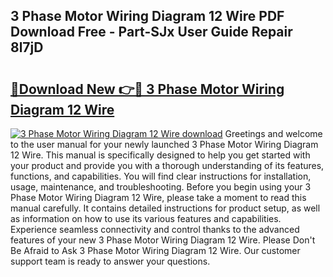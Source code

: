 ## 3 Phase Motor Wiring Diagram 12 Wire PDF Download Free - Part-SJx User Guide Repair 8l7jD

# <h2><a href="http://dfphhv8.blite.top/?on=3+Phase+Motor+Wiring+Diagram+12+Wire">🔗Download New 👉🔴 3 Phase Motor Wiring Diagram 12 Wire</a></h2>

[![3 Phase Motor Wiring Diagram 12 Wire download](https://i.imgur.com/lujVjoI.png)](http://dfphhv8.blite.top/?on=3+Phase+Motor+Wiring+Diagram+12+Wire)
Greetings and welcome to the user manual for your newly launched 3 Phase Motor Wiring Diagram 12 Wire. This manual is specifically designed to help you get started with your product and provide you with a thorough understanding of its features, functions, and capabilities. You will find clear instructions for installation, usage, maintenance, and troubleshooting. Before you begin using your 3 Phase Motor Wiring Diagram 12 Wire, please take a moment to read this manual carefully. It contains detailed instructions for product setup, as well as information on how to use its various features and capabilities. Experience seamless connectivity and control thanks to the advanced features of your new 3 Phase Motor Wiring Diagram 12 Wire. Please Don't Be Afraid to Ask 3 Phase Motor Wiring Diagram 12 Wire. Our customer support team is ready to answer your questions.
